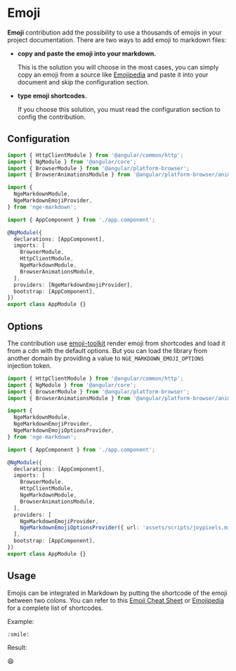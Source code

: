# Emoji

**Emoji** contribution add the possibility to use a thousands of emojis in your project documentation.
There are two ways to add emoji to markdown files:

* **copy and paste the emoji into your markdown.**

  This is the solution you will choose in the most cases, you can simply copy an emoji from a source like [Emojipedia](https://emojipedia.org/)
  and paste it into your document and skip the configuration section.

* **type emoji shortcodes.**

  If you choose this solution, you must read the configuration section to config the contribution.

## Configuration

```typescript highlights="6-9 18 21"
import { HttpClientModule } from '@angular/common/http';
import { NgModule } from '@angular/core';
import { BrowserModule } from '@angular/platform-browser';
import { BrowserAnimationsModule } from '@angular/platform-browser/animations';

import {
  NgeMarkdownModule,
  NgeMarkdownEmojiProvider,
} from 'nge-markdown';

import { AppComponent } from './app.component';

@NgModule({
  declarations: [AppComponent],
  imports: [
    BrowserModule,
    HttpClientModule,
    NgeMarkdownModule,
    BrowserAnimationsModule,
  ],
  providers: [NgeMarkdownEmojiProvider],
  bootstrap: [AppComponent],
})
export class AppModule {}
```

## Options

The contribution use [emoji-toolkit](https://github.com/joypixels/emoji-toolkit) render emoji from shortcodes and load it from a cdn with the default options.
But you can load the library from another domain by providing a value to `NGE_MARKDOWN_EMOJI_OPTIONS` injection token.

```typescript highlights="6-10 19 23-24"
import { HttpClientModule } from '@angular/common/http';
import { NgModule } from '@angular/core';
import { BrowserModule } from '@angular/platform-browser';
import { BrowserAnimationsModule } from '@angular/platform-browser/animations';

import {
  NgeMarkdownModule,
  NgeMarkdownEmojiProvider,
  NgeMarkdownEmojiOptionsProvider,
} from 'nge-markdown';

import { AppComponent } from './app.component';

@NgModule({
  declarations: [AppComponent],
  imports: [
    BrowserModule,
    HttpClientModule,
    NgeMarkdownModule,
    BrowserAnimationsModule,
  ],
  providers: [
    NgeMarkdownEmojiProvider,
    NgeMarkdownEmojiOptionsProvider({ url: 'assets/scripts/joypixels.min.js' })
  ],
  bootstrap: [AppComponent],
})
export class AppModule {}
```

## Usage

Emojis can be integrated in Markdown by putting the shortcode of the emoji between two colons.
You can refer to this [Emoji Cheat Sheet](https://github.com/ikatyang/emoji-cheat-sheet/blob/master/README.md)
or [Emojipedia](https://emojipedia.org/joypixels/) for a complete list of shortcodes.

Example:

```plaintext
:smile:
```

Result:

😄
